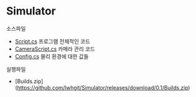 # Simulator
소스파일 
* [Script.cs](https://github.com/lwhgit/Simulator/blob/master/Assets/Resources/Scripts/Script.cs) 프로그램 전체적인 코드
* [CameraScript.cs](https://github.com/lwhgit/Simulator/blob/master/Assets/Resources/Scripts/CameraScript.cs) 카메라 관리 코드
* [Config.cs](https://github.com/lwhgit/Simulator/blob/master/Assets/Resources/Scripts/Config.cs) 물리 환경에 대한 값들
   
실행파일
* [Builds.zip] (https://github.com/lwhgit/Simulator/releases/download/0.1/Builds.zip)
